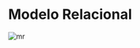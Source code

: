 # Modelo Relacional


![mr](https://github.com/RenzoAr10/DBD-KomaqService/assets/55066238/cabab7a1-50ce-4005-95ce-9f1cbe6f05b4)





